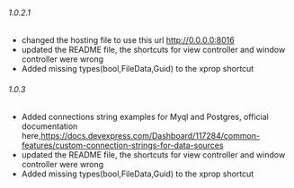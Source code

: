 ###### 1.0.2.1
- changed the hosting file to use this url http://0.0.0.0:8016
- updated the README file, the shortcuts for view controller and window controller were wrong
- Added missing types(bool,FileData,Guid) to the xprop shortcut 
###### 1.0.3
- Added connections string examples for Myql and Postgres, official documentation here,https://docs.devexpress.com/Dashboard/117284/common-features/custom-connection-strings-for-data-sources
- updated the README file, the shortcuts for view controller and window controller were wrong
- Added missing types(bool,FileData,Guid) to the xprop shortcut 